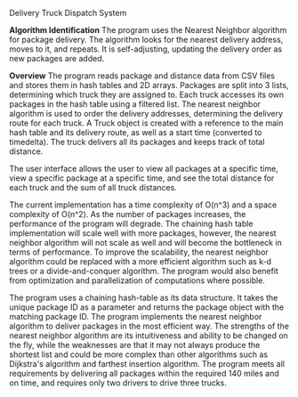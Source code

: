 Delivery Truck Dispatch System

**Algorithm Identification**
The program uses the Nearest Neighbor algorithm for package delivery. The algorithm looks for the nearest delivery address, moves to it, and repeats. It is self-adjusting, updating the delivery order as new packages are added.

**Overview**
The program reads package and distance data from CSV files and stores them in hash tables and 2D arrays. Packages are split into 3 lists, determining which truck they are assigned to. Each truck accesses its own packages in the hash table using a filtered list. The nearest neighbor algorithm is used to order the delivery addresses, determining the delivery route for each truck. A Truck object is created with a reference to the main hash table and its delivery route, as well as a start time (converted to timedelta). The truck delivers all its packages and keeps track of total distance.

The user interface allows the user to view all packages at a specific time, view a specific package at a specific time, and see the total distance for each truck and the sum of all truck distances.

The current implementation has a time complexity of O(n^3) and a space complexity of O(n^2). As the number of packages increases, the performance of the program will degrade. The chaining hash table implementation will scale well with more packages, however, the nearest neighbor algorithm will not scale as well and will become the bottleneck in terms of performance. To improve the scalability, the nearest neighbor algorithm could be replaced with a more efficient algorithm such as k-d trees or a divide-and-conquer algorithm. The program would also benefit from optimization and parallelization of computations where possible.

The program uses a chaining hash-table as its data structure. It takes the unique package ID as a parameter and returns the package object with the matching package ID. The program implements the nearest neighbor algorithm to deliver packages in the most efficient way. The strengths of the nearest neighbor algorithm are its intuitiveness and ability to be changed on the fly, while the weaknesses are that it may not always produce the shortest list and could be more complex than other algorithms such as Dijkstra's algorithm and farthest insertion algorithm. The program meets all requirements by delivering all packages within the required 140 miles and on time, and requires only two drivers to drive three trucks.
